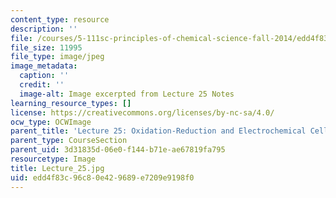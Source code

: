 ```yaml
---
content_type: resource
description: ''
file: /courses/5-111sc-principles-of-chemical-science-fall-2014/edd4f83c96c80e429689e7209e9198f0_Lecture_25.jpg
file_size: 11995
file_type: image/jpeg
image_metadata:
  caption: ''
  credit: ''
  image-alt: Image excerpted from Lecture 25 Notes
learning_resource_types: []
license: https://creativecommons.org/licenses/by-nc-sa/4.0/
ocw_type: OCWImage
parent_title: 'Lecture 25: Oxidation-Reduction and Electrochemical Cells'
parent_type: CourseSection
parent_uid: 3d31835d-06e0-f144-b71e-ae67819fa795
resourcetype: Image
title: Lecture_25.jpg
uid: edd4f83c-96c8-0e42-9689-e7209e9198f0
---
```

